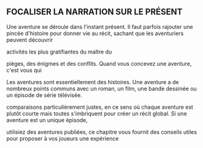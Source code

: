## FOCALISER LA NARRATION SUR LE PRÉSENT


Une aventure se déroule dans l'instant présent. Il faut
parfois rajouter une pincée d'histoire pour donner vie
au récit, sachant que les aventuriers peuvent découvrir

activités les plus gratifiantes du maître du

pièges, des énigmes et des conflits. Quand
vous concevez une aventure, c'est vous qui

Les aventures sont essentiellement des histoires. Une
aventure a de nombreux points communs avec un roman, un
film, une bande dessinée ou un épisode de série télévisée.

comparaisons particulièrement justes, en ce sens où chaque
aventure est plutôt courte mais toutes s'imbriquent pour
créer un récit global. Si une aventure est un unique épisode,

utilisiez des aventures publiées, ce chapitre vous fournit des
conseils utiles pour proposer à vos joueurs une expérience
